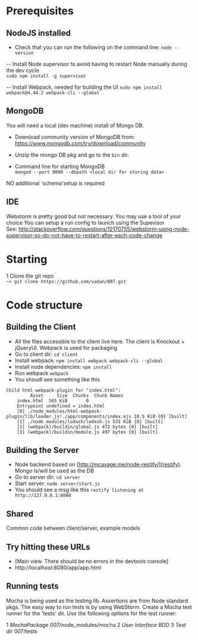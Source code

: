 # Prerequisites

## NodeJS installed

- Check that you can run the following on the command line: `node --version`
     
-- Install Node supervisor to avoid having to restart Node manually during the dev cycle<br/>
   `sudo npm install -g supervisor`
   
-- Install Webpack, needed for building the UI
   `sudo npm install webpack@4.44.2 webpack-cli --global`

## MongoDB
You will need a local (dev machine) install of Mongo DB. 

- Download community version of MongoDB from: https://www.mongodb.com/try/download/community

- Unzip the mongo DB pkg and go to the `bin` dir: 

- Command line for starting MongoDB <br/>
  `mongod --port 9090 --dbpath <local dir for storing data>`

NO additional 'schema'setup is required

## IDE 
Webstorm is pretty good but not necessary. You may use a tool of your choice
You can setup a run config to launch using the Supevisor <br/>
See: http://stackoverflow.com/questions/12170755/webstorm-using-node-supervisor-so-do-not-have-to-restart-after-each-code-change

# Starting
1 Clone the git repo<br/>
`~> git clone https://github.com/vadan/007.git`

# Code structure
    
## Building the Client
- All the files accessible to the client live here. The client is Knockout + jQueryUI. Webpack is used for packaging
- Go to client dir: `cd client`
- Install webpack: `npm install webpack webpack-cli --global`
- Install node dependencies: `npm install`
- Run webpack `webpack`
- You shoudl see something like this
```
Child html-webpack-plugin for "index.html":
         Asset     Size  Chunks  Chunk Names
    index.html  565 KiB       0
    Entrypoint undefined = index.html
    [0] ./node_modules/html-webpack-plugin/lib/loader.js!./app/components/index.ejs 10.5 KiB {0} [built]
    [1] ./node_modules/lodash/lodash.js 531 KiB {0} [built]
    [2] (webpack)/buildin/global.js 472 bytes {0} [built]
    [3] (webpack)/buildin/module.js 497 bytes {0} [built]
```

## Building the Server
- Node backend based on [http://mcavage.me/node-restify/](restify). Mongo is/will be used as the DB
- Go to server dir: `cd server`
- Start server: `node server/start.js` 
- You should see a msg like this `restify listening at http://127.0.0.1:8080`

## Shared 
Common code between client/server, example models

## Try hitting these URLs
  - [Main view. There should be no errors in the devtools console] 
  - http://localhost:8080/app/app.html

## Running tests
Mocha is being used as the testing lib. Assertions are from Node standard pkgs.
The easy way to run tests is by using WebStorm. Create a Mocha test runner for the 'tests' dir.
Use the following options for the test runner:

1 *MochaPackage* 007/node_modules/mocha
2 *User Interface* BDD
3 *Test dir* 007/tests


